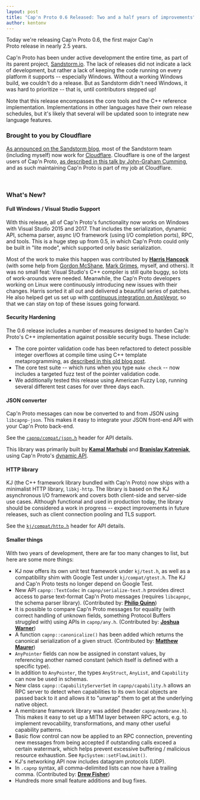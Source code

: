 ```yaml
---
layout: post
title: "Cap'n Proto 0.6 Released: Two and a half years of improvements"
author: kentonv
---
```


<div style="float: right"><a class="block_link" style="color: #fff"
href="{{site.baseurl}}install.html">Get it now &raquo;</a></div>

Today we're releasing Cap'n Proto 0.6, the first major Cap'n Proto release in nearly 2.5 years.

Cap'n Proto has been under active development the entire time, as part of its parent project, [Sandstorm.io](https://sandstorm.io). The lack of releases did not indicate a lack of development, but rather a lack of keeping the code running on every platform it supports -- especially Windows. Without a working Windows build, we couldn't do a release. But as Sandstorm didn't need Windows, it was hard to prioritize -- that is, until contributors stepped up!

Note that this release encompasses the core tools and the C++ reference implementation. Implementations in other languages have their own release schedules, but it's likely that several will be updated soon to integrate new language features.

### Brought to you by Cloudflare

[As announced on the Sandstorm blog](https://sandstorm.io/news/2017-03-13-joining-cloudflare), most of the Sandstorm team (including myself) now work for [Cloudflare](https://cloudflare.com). Cloudflare is one of the largest users of Cap'n Proto, [as described in this talk by John-Graham Cumming](https://youtu.be/LA-gNoxSLCE?t=12m47s), and as such maintaining Cap'n Proto is part of my job at Cloudflare.

<div style="text-align: center"><a class="block_link" style="color: #fff"
href="https://www.meetup.com/Sandstorm-SF-Bay-Area/events/239341254/">Come to our release party May 18 at Cloudflare SF</a></div>

### What's New?

#### Full Windows / Visual Studio Support

With this release, all of Cap'n Proto's functionality now works on Windows with Visual Studio 2015 and 2017. That includes the serialization, dynamic API, schema parser, async I/O framework (using I/O completion ports), RPC, and tools. This is a huge step up from 0.5, in which Cap'n Proto could only be built in "lite mode", which supported only basic serialization.

Most of the work to make this happen was contributed by [**Harris Hancock**](https://github.com/harrishancock) (with some help from [Gordon McShane](https://github.com/gordonmcshane), [Mark Grimes](https://github.com/mark-grimes), myself, and others). It was no small feat: Visual Studio's C++ compiler is still quite buggy, so lots of work-arounds were needed. Meanwhile, the Cap'n Proto developers working on Linux were continuously introducing new issues with their changes. Harris sorted it all out and delivered a beautiful series of patches. He also helped get us set up with [continuous integration on AppVeyor](https://ci.appveyor.com/project/kentonv/capnproto), so that we can stay on top of these issues going forward.

#### Security Hardening

The 0.6 release includes a number of measures designed to harden Cap'n Proto's C++ implementation against possible security bugs. These include:

* The core pointer validation code has been refactored to detect possible integer overflows at compile time using C++ template metaprogramming, as [described in this old blog post](https://capnproto.org/news/2015-03-02-security-advisory-and-integer-overflow-protection.html).
* The core test suite -- which runs when you type `make check` -- now includes a targeted fuzz test of the pointer validation code.
* We additionally tested this release using American Fuzzy Lop, running several different test cases for over three days each.

#### JSON converter

Cap'n Proto messages can now be converted to and from JSON using `libcapnp-json`. This makes it easy to integrate your JSON front-end API with your Cap'n Proto back-end.

See the [`capnp/compat/json.h`](https://github.com/sandstorm-io/capnproto/blob/master/c++/src/capnp/compat/json.h) header for API details.

This library was primarily built by [**Kamal Marhubi**](https://github.com/kamalmarhubi) and [**Branislav Katreniak**](https://github.com/katreniak), using Cap'n Proto's [dynamic API]({{site.baseurl}}cxx.html#dynamic-reflection).

#### HTTP library

KJ (the C++ framework library bundled with Cap'n Proto) now ships with a minimalist HTTP library, `libkj-http`. The library is based on the KJ asynchronous I/O framework and covers both client-side and server-side use cases. Although functional and used in production today, the library should be considered a work in progress -- expect improvements in future releases, such as client connection pooling and TLS support.

See the [`kj/compat/http.h`](https://github.com/sandstorm-io/capnproto/blob/master/c++/src/kj/compat/http) header for API details.

#### Smaller things

With two years of development, there are far too many changes to list, but here are some more things:

* KJ now offers its own unit test framework under `kj/test.h`, as well as a compatibility shim with Google Test under `kj/compat/gtest.h`. The KJ and Cap'n Proto tests no longer depend on Google Test.
* New API `capnp::TextCodec` in `capnp/serialize-text.h` provides direct access to parse text-format Cap'n Proto messages (requires `libcapnpc`, the schema parser library). (Contributed by: [**Philip Quinn**](https://github.com/pqu))
* It is possible to compare Cap'n Proto messages for equality (with correct handling of unknown fields, something Protocol Buffers struggled with) using APIs in `capnp/any.h`. (Contributed by: [**Joshua Warner**](https://github.com/joshuawarner32))
* A function `capnp::canonicalize()` has been added which returns the canonical serialization of a given struct. (Contributed by: [**Matthew Maurer**](https://github.com/maurer))
* `AnyPointer` fields can now be assigned in constant values, by referencing another named constant (which itself is defined with a specific type).
* In addition to `AnyPointer`, the types `AnyStruct`, `AnyList`, and `Capability` can now be used in schemas.
* New class `capnp::CapabilityServerSet` in `capnp/capability.h` allows an RPC server to detect when capabilities to its own local objects are passed back to it and allows it to "unwrap" them to get at the underlying native object.
* A membrane framework library was added (header `capnp/membrane.h`). This makes it easy to set up a MITM layer between RPC actors, e.g. to implement revocability, transformations, and many other useful capability patterns.
* Basic flow control can now be applied to an RPC connection, preventing new messages from being accepted if outstanding calls exceed a certain watermark, which helps prevent excessive buffering / malicious resource exhaustion. See `RpcSystem::setFlowLimit()`.
* KJ's networking API now includes datagram protocols (UDP).
* In `.capnp` syntax, all comma-delimited lists can now have a trailing comma. (Contributed by: [**Drew Fisher**](https://github.com/zarvox))
* Hundreds more small feature additions and bug fixes.

<div style="text-align: center"><a class="block_link" style="color: #fff; width: 45%"
href="{{site.baseurl}}install.html">Download &raquo;</a> <a class="block_link" style="color: #fff; width: 45%"
href="https://www.meetup.com/Sandstorm-SF-Bay-Area/events/239341254/">Release Party &raquo;</a></div>
